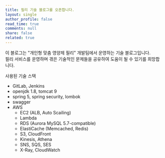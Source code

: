 ```yaml
---
title: 필리 기술 블로그를 오픈합니다.
layout: single
author_profile: false
read_time: true
comments: null
share: false
related: true
---
```


이 블로그는 "개인형 맞춤 영양제 필리" 개발팀에서 운영하는 기술 블로그입니다.  
필리 서비스를 운영하며 겪은 기술적인 문제들을 공유하여 도움이 될 수 있기를 희망합니다.

사용된 기술 스택

- GitLab, Jenkins
- openjdk 1.8, tomcat 9
- spring 5, spring security, lombok
- swagger
- AWS
	- EC2 (ALB, Auto Scailing)
	- Lambda
	- RDS (Aurora MySQL 5.7-compatible)
	- ElastiCache (Memcached, Redis)
	- S3, CloudFront
	- Kinesis, Athena
	- SNS, SQS, SES
	- X-Ray, CloudWatch